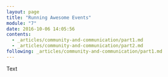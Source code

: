 ```yaml
---
layout: page
title: "Running Awesome Events"
module: "7"
date: 2016-10-06 14:05:56
contents:
  - _articles/community-and-communication/part1.md
  - _articles/community-and-communication/part2.md
following: _articles/community-and-communication/part1.md
---
```


Text
